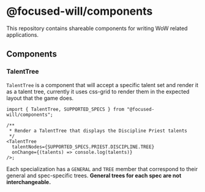 # @focused-will/components

This repository contains shareable components for writing WoW related applications.

## Components

### TalentTree

`TalentTree` is a component that will accept a specific talent set and render it as a talent tree,
currently it uses css-grid to render them in the expected layout that the game does.

```tsx
import { TalentTree, SUPPORTED_SPECS } from "@focused-will/components";

/**
 * Render a TalentTree that displays the Discipline Priest talents
 */
<TalentTree
  talentNodes={SUPPORTED_SPECS.PRIEST.DISCIPLINE.TREE}
  onChange={(talents) => console.log(talents)}
/>;
```

Each specialization has a `GENERAL` and `TREE` member that correspond to their general and
spec-specific trees. **General trees for each spec are not interchangeable.**
